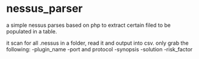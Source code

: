 # nessus_parser
a simple nessus parses based on php to extract certain filed to be populated in a table.

it scan for all .nessus in a folder, read it and output into csv.
only grab the following:
-plugin_name
-port and protocol
-synopsis
-solution
-risk_factor
